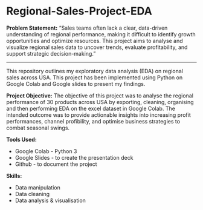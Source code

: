 # Regional-Sales-Project-EDA

**Problem Statement:** 
“Sales teams often lack a clear, data-driven understanding of regional performance, making it difficult to identify growth opportunities and optimize resources. This project aims to analyse and visualize regional sales data to uncover trends, evaluate profitability, and support strategic decision-making.”

---

This repository outlines my exploratory data analysis (EDA) on regional sales across USA. This project has been implemented using Python on Google Colab and Google slides to present my findings. 

**Project Objective:**
The objective of this project was to analyse the regional performance of 30 products across USA by exporting, cleaning, organising and then performing EDA on the excel dataset in Google Colab. The intended outcome was to provide actionable insights into increasing profit performances, channel profibility, and optimise business strategies to combat seasonal swings. 

**Tools Used:**
 - Google Colab - Python 3
 - Google Slides - to create the presentation deck
 - Github - to document the project 

**Skills:**
- Data manipulation
- Data cleaning
- Data analysis & visualisation 
